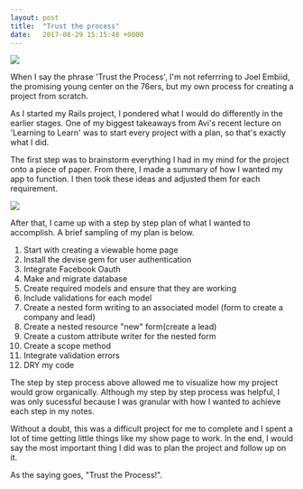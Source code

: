```yaml
---
layout: post
title:  "Trust the process"
date:   2017-08-29 15:15:48 +0000
---
```


![](http://cdn-s3.si.com/s3fs-public/2016/10/26/joel-embiid-76ers-heat.jpg)

When I say the phrase 'Trust the Process', I'm not referrring to Joel Embiid, the promising young center on the 76ers, but my own process for creating a project from scratch.

As I started my Rails project, I pondered what I would do differently in the earlier stages. One of my biggest takeaways from Avi's recent lecture on 'Learning to Learn' was to start every project with a plan, so that's exactly what I did.

The first step was to brainstorm everything I had in my mind for the project onto a piece of paper. From there, I made a summary of how I wanted my app to function. I then took these ideas and adjusted them for each requirement. 

![](http://imgur.com/a/e1lEY)

After that, I came up with a step by step plan of what I wanted to accomplish. A brief sampling of my plan is below.

1. Start with creating a viewable home page
2. Install the devise gem for user authentication
3. Integrate Facebook Oauth 
4. Make and migrate database
5. Create required models and ensure that they are working
6. Include validations for each model
7. Create a nested form writing to an associated model (form to create a company and lead)
8. Create a nested resource "new" form(create a lead)
9. Create a custom attribute writer for the nested form
10. Create a scope method
11. Integrate validation errors
12. DRY my code

The step by step process above allowed me to visualize how my project would grow organically. Although my step by step process was helpful, I was only sucessful because I was granular with how I wanted to achieve each step in my notes.

Without a doubt, this was a difficult project for me to complete and I spent a lot of time getting little things like my show page to work. In the end, I would say the most important thing I did was to plan the project and follow up on it.

As the saying goes, "Trust the Process!".



